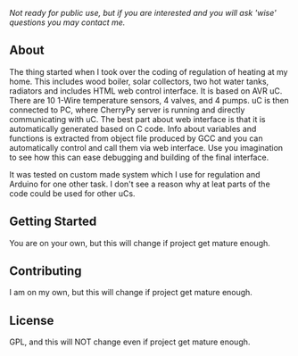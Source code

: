 *Not ready for public use, but if you are interested and you will ask 'wise' questions you may contact me.*

About
-----

The thing started when I took over the coding of regulation of heating at my home. This includes wood boiler, solar collectors, two hot water tanks, radiators and includes HTML web control interface.
It is based on AVR uC. There are 10 1-Wire temperature sensors, 4 valves, and 4 pumps. uC is then connected to PC, where CherryPy server is running and directly communicating with uC. The best part about web interface is that it is automatically generated based on C code. Info about variables and functions is extracted from object file produced by GCC and you can automatically control and call them via web interface. Use you imagination to see how this can ease debugging and building of the final interface.

It was tested on custom made system which I use for regulation and Arduino for one other task. I don't see a reason why at leat parts of the code could be used for other uCs.

Getting Started
---------------

You are on your own, but this will change if project get mature enough.

Contributing
------------

I am on my own, but this will change if project get mature enough.

License
-------

GPL, and this will NOT change even if project get mature enough.
